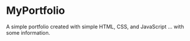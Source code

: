 # MyPortfolio
A simple portfolio created with simple HTML, CSS, and JavaScript ... with some information.

